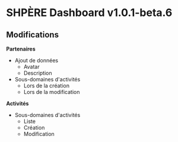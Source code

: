 # SHPÈRE Dashboard v1.0.1-beta.6

## Modifications

**Partenaires**

- Ajout de données
    - Avatar
    - Description
- Sous-domaines d'activités
  - Lors de la création
  - Lors de la modification

**Activités**

- Sous-domaines d'activités
  - Liste
  - Création
  - Modification
